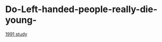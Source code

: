 # Do-Left-handed-people-really-die-young-
[1991 study](https://www.nejm.org/doi/full/10.1056/NEJM199104043241418)
